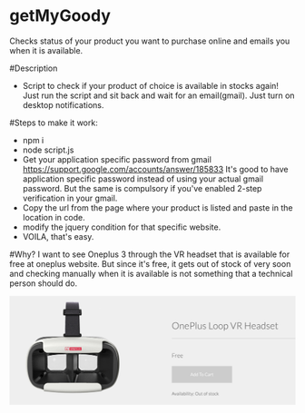# getMyGoody
Checks status of your product you want to purchase online and emails you when it is available.

#Description
- Script to check if your product of choice is available in stocks again!
Just run the script and sit back and wait for an email(gmail). Just turn on desktop notifications.


#Steps to make it work:
- npm i
- node script.js
- Get your application specific password from gmail https://support.google.com/accounts/answer/185833
It's good to have application specific password instead of using your actual gmail password. 
But the same is compulsory if you've enabled 2-step verification in your gmail.
- Copy the url from the page where your product is listed and paste in the location in code.
- modify the jquery condition for that specific website.
- VOILA, that's easy.


#Why?
I want to see Oneplus 3 through the VR headset that is available for free at oneplus website. 
But since it's free, it gets out of stock of very soon and checking manually when it is available
is not something that a technical person should do.

![Alt text](/images/vrheadset_for_steal.png?raw=true "VR head set for OnePlus3 launch")

